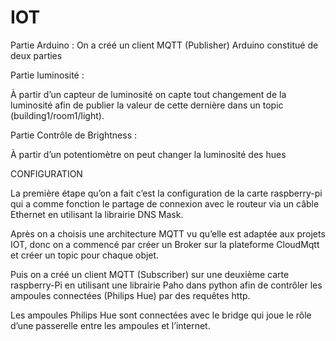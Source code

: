 # IOT

Partie Arduino :
On a créé un client MQTT (Publisher) Arduino constitué de deux parties

Partie luminosité :

À partir d’un capteur de luminosité on capte tout changement de la luminosité afin de publier la valeur de cette dernière dans un topic (building1/room1/light).

Partie Contrôle de Brightness :

À partir d’un potentiomètre on peut changer la luminosité des hues

CONFIGURATION 

 La première étape qu’on a fait c’est la configuration de la carte raspberry-pi qui a comme fonction le partage de connexion avec le routeur via un câble Ethernet en utilisant la librairie DNS Mask.

Après on a choisis une architecture MQTT vu qu’elle est adaptée aux projets IOT, donc on a commencé par créer un Broker sur la plateforme CloudMqtt et créer un topic pour chaque objet.

Puis on a créé un client MQTT (Subscriber) sur  une deuxième carte raspberry-Pi  en utilisant une librairie Paho dans python afin de contrôler les ampoules connectées  (Philips Hue) par des requêtes http.

Les ampoules Philips Hue sont connectées avec le bridge qui joue le rôle d’une passerelle entre les ampoules et l’internet. 

